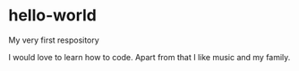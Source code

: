 # hello-world
My very first respository

I would love to learn how to code.
Apart from that I like music and my family.
